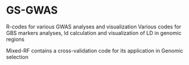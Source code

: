 # GS-GWAS
R-codes for various GWAS analyses and visualization
Various codes for GBS markers analyses, ld calculation and visualization of LD in genomic regions

Mixed-RF contains a cross-validation code for its application in Genomic selection
